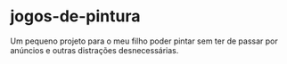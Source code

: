 # jogos-de-pintura
Um pequeno projeto para o meu filho poder pintar sem ter de passar por anúncios e outras distrações desnecessárias.
